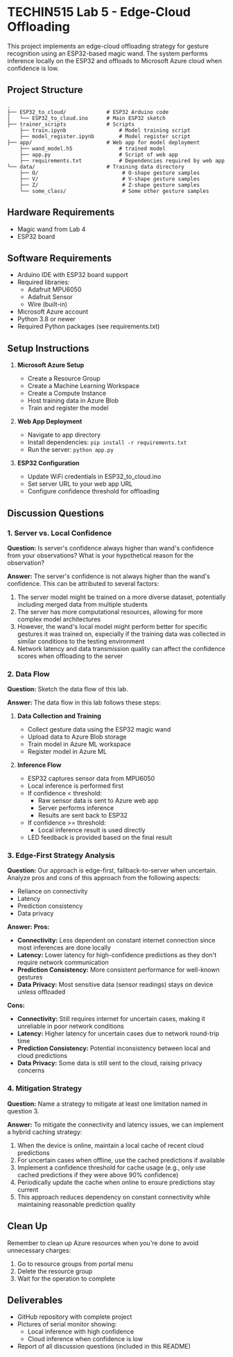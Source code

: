 # TECHIN515 Lab 5 - Edge-Cloud Offloading

This project implements an edge-cloud offloading strategy for gesture recognition using an ESP32-based magic wand. The system performs inference locally on the ESP32 and offloads to Microsoft Azure cloud when confidence is low.

## Project Structure
```
.
├── ESP32_to_cloud/             # ESP32 Arduino code
│   └── ESP32_to_cloud.ino      # Main ESP32 sketch
├── trainer_scripts             # Scripts
    ├── train.ipynb                 # Model training script
    ├── model_register.ipynb        # Model register script
├── app/                        # Web app for model deployment
    ├── wand_model.h5               # trained model
    ├── app.py                      # Script of web app
    ├── requirements.txt            # Dependencies required by web app
└── data/                       # Training data directory
    ├── O/                           # O-shape gesture samples
    ├── V/                           # V-shape gesture samples
    ├── Z/                           # Z-shape gesture samples
    └── some_class/                  # Some other gesture samples
```

## Hardware Requirements
- Magic wand from Lab 4
- ESP32 board

## Software Requirements
- Arduino IDE with ESP32 board support
- Required libraries:
  - Adafruit MPU6050
  - Adafruit Sensor
  - Wire (built-in)
- Microsoft Azure account
- Python 3.8 or newer
- Required Python packages (see requirements.txt)

## Setup Instructions

1. **Microsoft Azure Setup**
   - Create a Resource Group
   - Create a Machine Learning Workspace
   - Create a Compute Instance
   - Host training data in Azure Blob
   - Train and register the model

2. **Web App Deployment**
   - Navigate to app directory
   - Install dependencies: `pip install -r requirements.txt`
   - Run the server: `python app.py`

3. **ESP32 Configuration**
   - Update WiFi credentials in ESP32_to_cloud.ino
   - Set server URL to your web app URL
   - Configure confidence threshold for offloading

## Discussion Questions

### 1. Server vs. Local Confidence
**Question:** Is server's confidence always higher than wand's confidence from your observations? What is your hypothetical reason for the observation?

**Answer:** The server's confidence is not always higher than the wand's confidence. This can be attributed to several factors:
1. The server model might be trained on a more diverse dataset, potentially including merged data from multiple students
2. The server has more computational resources, allowing for more complex model architectures
3. However, the wand's local model might perform better for specific gestures it was trained on, especially if the training data was collected in similar conditions to the testing environment
4. Network latency and data transmission quality can affect the confidence scores when offloading to the server

### 2. Data Flow
**Question:** Sketch the data flow of this lab.

**Answer:** The data flow in this lab follows these steps:
1. **Data Collection and Training**
   - Collect gesture data using the ESP32 magic wand
   - Upload data to Azure Blob storage
   - Train model in Azure ML workspace
   - Register model in Azure ML

2. **Inference Flow**
   - ESP32 captures sensor data from MPU6050
   - Local inference is performed first
   - If confidence < threshold:
     - Raw sensor data is sent to Azure web app
     - Server performs inference
     - Results are sent back to ESP32
   - If confidence >= threshold:
     - Local inference result is used directly
   - LED feedback is provided based on the final result

### 3. Edge-First Strategy Analysis
**Question:** Our approach is edge-first, fallback-to-server when uncertain. Analyze pros and cons of this approach from the following aspects:
- Reliance on connectivity
- Latency
- Prediction consistency
- Data privacy

**Answer:**
**Pros:**
- **Connectivity:** Less dependent on constant internet connection since most inferences are done locally
- **Latency:** Lower latency for high-confidence predictions as they don't require network communication
- **Prediction Consistency:** More consistent performance for well-known gestures
- **Data Privacy:** Most sensitive data (sensor readings) stays on device unless offloaded

**Cons:**
- **Connectivity:** Still requires internet for uncertain cases, making it unreliable in poor network conditions
- **Latency:** Higher latency for uncertain cases due to network round-trip time
- **Prediction Consistency:** Potential inconsistency between local and cloud predictions
- **Data Privacy:** Some data is still sent to the cloud, raising privacy concerns

### 4. Mitigation Strategy
**Question:** Name a strategy to mitigate at least one limitation named in question 3.

**Answer:** To mitigate the connectivity and latency issues, we can implement a hybrid caching strategy:
1. When the device is online, maintain a local cache of recent cloud predictions
2. For uncertain cases when offline, use the cached predictions if available
3. Implement a confidence threshold for cache usage (e.g., only use cached predictions if they were above 90% confidence)
4. Periodically update the cache when online to ensure predictions stay current
5. This approach reduces dependency on constant connectivity while maintaining reasonable prediction quality

## Clean Up
Remember to clean up Azure resources when you're done to avoid unnecessary charges:
1. Go to resource groups from portal menu
2. Delete the resource group
3. Wait for the operation to complete

## Deliverables
- GitHub repository with complete project
- Pictures of serial monitor showing:
  - Local inference with high confidence
  - Cloud inference when confidence is low
- Report of all discussion questions (included in this README)